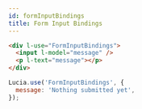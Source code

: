 ```yaml
---
id: formInputBindings
title: Form Input Bindings
---
```


```html
<div l-use="FormInputBindings">
  <input l-model="message" />
  <p l-text="message"></p>
</div>
```

```javascript
Lucia.use('FormInputBindings', {
  message: 'Nothing submitted yet',
});
```
